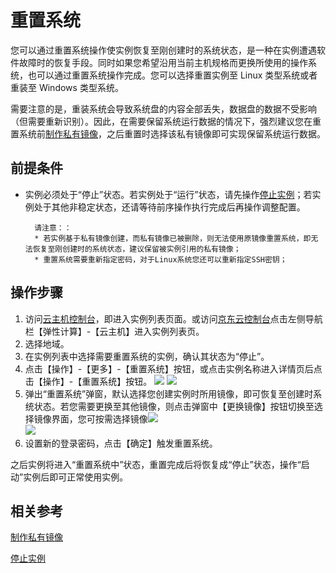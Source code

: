 # 重置系统

您可以通过重置系统操作使实例恢复至刚创建时的系统状态，是一种在实例遭遇软件故障时的恢复手段。同时如果您希望沿用当前主机规格而更换所使用的操作系统，也可以通过重置系统操作完成。您可以选择重置实例至 Linux 类型系统或者重装至 Windows 类型系统。

需要注意的是，重装系统会导致系统盘的内容全部丢失，数据盘的数据不受影响（但需要重新识别）。因此，在需要保留系统运行数据的情况下，强烈建议您在重置系统前[制作私有镜像]()，之后重置时选择该私有镜像即可实现保留系统运行数据。

## 前提条件

* 实例必须处于“停止”状态。若实例处于“运行”状态，请先操作[停止实例](Stop-Instance.md)；若实例处于其他非稳定状态，还请等待前序操作执行完成后再操作调整配置。
	
		请注意：：
		* 若实例基于私有镜像创建，而私有镜像已被删除，则无法使用原镜像重置系统，即无法恢复至刚创建时的系统状态，建议保留被实例引用的私有镜像；
		* 重置系统需要重新指定密码，对于Linux系统您还可以重新指定SSH密钥；


## 操作步骤
1. 访问[云主机控制台](https://cns-console.jdcloud.com/host/compute/list)，即进入实例列表页面。或访问[京东云控制台](https://console.jdcloud.com)点击左侧导航栏【弹性计算】-【云主机】进入实例列表页。
2. 选择地域。
3. 在实例列表中选择需要重置系统的实例，确认其状态为“停止”。
4. 点击【操作】-【更多】-【重置系统】按钮，或点击实例名称进入详情页后点击【操作】-【重置系统】按钮。
![](../../../../../image/vm/rebuild1.png) ![](../../../../../image/vm/rebuild2.png)
5. 弹出“重置系统”弹窗，默认选择您创建实例时所用镜像，即可恢复至创建时系统状态。若您需要更换至其他镜像，则点击弹窗中【更换镜像】按钮切换至选择镜像界面，您可按需选择镜像![](../../../../../image/vm/rebuild4.png)<br>![](../../../../../image/vm/rebuild5.png)
6. 设置新的登录密码，点击【确定】触发重置系统。

之后实例将进入“重置系统中”状态，重置完成后将恢复成“停止”状态，操作“启动”实例后即可正常使用实例。
## 相关参考

[制作私有镜像]()


[停止实例](Stop-Instance.md)
